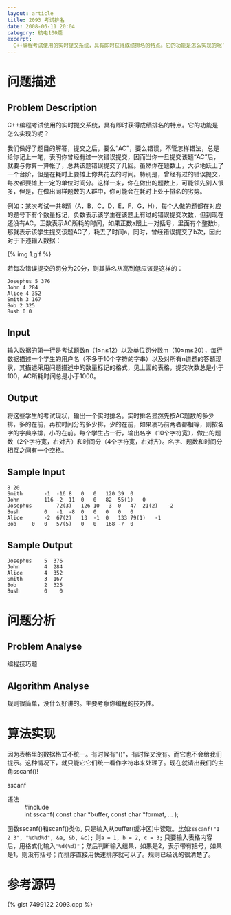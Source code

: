 ```yaml
---
layout: article
title: 2093 考试排名
date: 2008-06-11 20:04
category: 杭电100题
excerpt:
  C++编程考试使用的实时提交系统，具有即时获得成绩排名的特点。它的功能是怎么实现的呢？
---
```

# 问题描述

## Problem Description

C++编程考试使用的实时提交系统，具有即时获得成绩排名的特点。它的功能是怎么实现的呢？

我们做好了题目的解答，提交之后，要么“AC”，要么错误，不管怎样错法，总是给你记上一笔，表明你曾经有过一次错误提交，因而当你一旦提交该题“AC”后，就要与你算一算帐了，总共该题错误提交了几回。虽然你在题数上，大步地跃上了一个台阶，但是在耗时上要摊上你共花去的时间。特别是，曾经有过的错误提交，每次都要摊上一定的单位时间分。这样一来，你在做出的题数上，可能领先别人很多，但是，在做出同样题数的人群中，你可能会在耗时上处于排名的劣势。

例如：某次考试一共8题（A，B，C，D，E，F，G，H），每个人做的题都在对应的题号下有个数量标记，负数表示该学生在该题上有过的错误提交次数，但到现在还没有AC，正数表示AC所耗的时间，如果正数a跟上一对括号，里面有个整数b，那就表示该学生提交该题AC了，耗去了时间a，同时，曾经错误提交了b次，因此对于下述输入数据：

{% img 1.gif %}

若每次错误提交的罚分为20分，则其排名从高到低应该是这样的：

    Josephus 5 376
    John 4 284
    Alice 4 352
    Smith 3 167
    Bob 2 325
    Bush 0 0

## Input

输入数据的第一行是考试题数n（1≤n≤12）以及单位罚分数m（10≤m≤20），每行数据描述一个学生的用户名（不多于10个字符的字串）以及对所有n道题的答题现状，其描述采用问题描述中的数量标记的格式，见上面的表格，提交次数总是小于100，AC所耗时间总是小于1000。

## Output

将这些学生的考试现状，输出一个实时排名。实时排名显然先按AC题数的多少排，多的在前，再按时间分的多少排，少的在前，如果凑巧前两者都相等，则按名字的字典序排，小的在前。每个学生占一行，输出名字（10个字符宽），做出的题数（2个字符宽，右对齐）和时间分（4个字符宽，右对齐）。名字、题数和时间分相互之间有一个空格。

## Sample Input

    8 20
    Smith		-1	-16	8	0	0	120	39	0
    John		116	-2	11	0	0	82	55(1)	0
    Josephus		72(3)	126	10	-3	0	47	21(2)	-2
    Bush	  	0	-1	-8	0	0	0	0	0
    Alice		-2	67(2)	13	-1	0	133	79(1)	-1
    Bob		0	0	57(5)	0	0	168	-7	0

## Sample Output

    Josephus    5  376
    John        4  284
    Alice       4  352
    Smith       3  167
    Bob         2  325
    Bush        0    0

# 问题分析

## Problem Analyse

编程技巧题

## Algorithm Analyse

规则很简单，没什么好讲的。主要考察你编程的技巧性。

# 算法实现

因为表格里的数据格式不统一。有时候有"()"，有时候又没有。而它也不会给我们提示。这种情况下，就只能它它们统一看作字符串来处理了。现在就请出我们的主角sscanf()!

sscanf

<dl>
  <dt>语法</dt>
  <dd>#include <stdio.h></dd>
  <dd>int sscanf( const char *buffer, const char *format, ... );</dd>
</dl>

函数sscanf()和scanf()类似, 只是输入从buffer(缓冲区)中读取。比如:`sscanf("1 2 3", "%d%d%d", &a, &b, &c);` 则`a = 1, b = 2, c = 3;` 只要输入表格内容后，用格式化输入`"%d(%d)"`；然后判断输入结果，如果是2，表示带有括号，如果是1，则没有括号；而排序直接用快速排序就可以了。规则已经说的很清楚了。

# 参考源码

{% gist 7499122 2093.cpp %}
